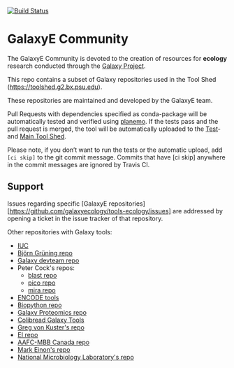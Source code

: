 [![Build Status](https://travis-ci.org/bgruening/tools-ecology.svg?branch=master)](https://travis-ci.org/bgruening/tools-ecology)

GalaxyE Community
=================

The GalaxyE Community is devoted to the creation of resources for **ecology** research conducted through the [Galaxy Project](http://galaxyproject.org/).


This repo contains a subset of Galaxy repositories used in the Tool Shed (https://toolshed.g2.bx.psu.edu).

These repositories are maintained and developed by the GalaxyE team.

Pull Requests with dependencies specified as conda-package will be automatically tested and verified using [planemo](https://github.com/galaxyproject/planemo). If the tests pass and the pull request is merged, the tool will be automatically uploaded to the [Test](http://testtoolshed.g2.bx.psu.edu/)- and [Main Tool Shed](http://toolshed.g2.bx.psu.edu/).

Please note, if you don’t want to run the tests or the automatic upload, add `[ci skip]` to the git commit message.
Commits that have [ci skip] anywhere in the commit messages are ignored by Travis CI.


Support
-------

Issues regarding specific [GalaxyE repositories][https://github.com/galaxyecology/tools-ecology/issues] are addressed by opening a ticket in the issue tracker of that repository.


Other repositories with Galaxy tools:
 * [IUC](https://github.com/galaxyproject/tools-iuc)
 * [Björn Grüning repo](https://github.com/bgruening/galaxytools)
 * [Galaxy devteam repo](https://github.com/galaxyproject/tools-devteam)
 * Peter Cock's repos:
   * [blast repo](https://github.com/peterjc/galaxy_blast)
   * [pico repo](https://github.com/peterjc/pico_galaxy)
   * [mira repo](https://github.com/peterjc/galaxy_mira)
 * [ENCODE tools](https://github.com/modENCODE-DCC/Galaxy)
 * [Biopython repo](https://github.com/biopython/galaxy_packages)
 * [Galaxy Proteomics repo](https://github.com/galaxyproteomics/tools-galaxyp)
 * [Colibread Galaxy Tools](https://github.com/genouest/tools-colibread)
 * [Greg von Kuster's repo](https://github.com/gregvonkuster/galaxy-csg)
 * [EI repo](https://github.com/TGAC/earlham-galaxytools)
 * [AAFC-MBB Canada repo](https://github.com/AAFC-MBB/Galaxy/tree/master/wrappers)
 * [Mark Einon's repo](https://github.com/einon/galaxy-tools)
 * [National Microbiology Laboratory's repo](https://github.com/phac-nml/galaxy_tools)

 

